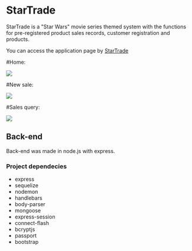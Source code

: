 # StarTrade

StarTrade is a "Star Wars" movie series themed system with the functions for pre-registered product sales records, customer registration and products.

You can access the application page by [StarTrade](https://thawing-inlet-87617.herokuapp.com/)


#Home:

<img src="https://i.ibb.co/7gWsZjV/home.png" />


#New sale:

<img src="https://i.ibb.co/HKX5vMq/vendas.png" />


#Sales query:

<img src="https://i.ibb.co/s1CzwYr/vendas2.png" />


## Back-end

Back-end was made in node.js with express.

### Project dependecies

* express
* sequelize
* nodemon
* handlebars
* body-parser
* mongoose
* express-session
* connect-flash
* bcryptjs
* passport
* bootstrap
